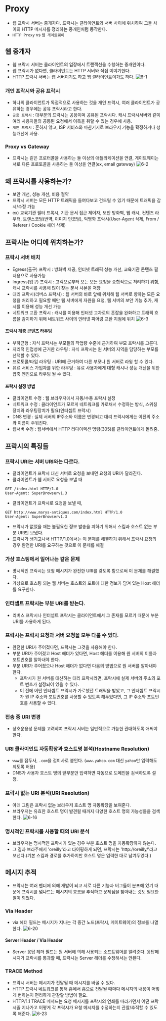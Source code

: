 # Proxy

 - 웹 프락시 서버는 중개자다. 프락시는 클라이언트와 서버 사이에 위치하여 그들 사이의 HTTP 메시지를 정리하는 중개인처럼 동작한다.
 - `HTTP Proxy` vs `웹 게이트웨이`

## 웹 중개자
 - 웹 프락시 서버는 클라이언트의 입장에서 트랜잭션을 수행하는 중개인이다.
 - 웹 프락시가 없다면, 클라이언트는 HTTP 서버와 직접 이야기한다.
 - HTTP 프락시 서버는 웹 서버이기도 하고 웹 클라이언트이가도 하다.
 ![6-1](./img/6-1.png)

### 개인 프락시와 공유 프락시
 - 하나의 클라이언트가 독점적으로 사용하는 것을 개인 프락시, 여러 클라이언트가 공유하는 경우에는 공유 프락시라고 한다.
 -  `공용 프락시` : 대부분의 프락시는 공용이며 공유된 프락시다. 캐시 프락시서버와 같이 여러 사용자들의 공통된 요청에서 이득을 취할 수 있는 경우에 사용.
 - `개인 프락시` : 흔하지 않고, ISP 서비스와 마찬기지로 브라우저 기능을 확정하거나 성능개선에 사용.

### Proxy vs Gateway
 - 프락시는 같은 프로터콜을 사용하는 둘 이상의 애플리케이션을 연결, 게이트웨이는 서로 다른 프로토콜을 사용하는 둘 이상을 연결(ex, email gateway)
 ![6-2](./img/6-2.png)

## 왜 프락시를 사용하는가?
 - 보안 개선, 성능 개선, 비용 절약
 - 프락시 서버는 모든 HTTP 트래픽을 들여다보고 건드릴 수 있기 때문에 트래픽을 감시/수정 가능
 - ex) 교육기관 필터 프록시, 기관 문서 접근 제어자, 보안 방화벽, 웹 캐시, 컨텐츠 라우터, 트랜스코딩(번역, 이미지 인코딩), 익명화 프락시(User-Agent 삭제, From / Referer / Cookie 헤더 삭제)

## 프락시는 어디에 위치하는가?

### 프락시 서버 배치
 - Egress(출구) 프락시 : 방화벽 제공, 인터넷 트래픽 성능 개선, 교육기관 콘텐츠 필터용으로 사용가능
 - Ingress(입구) 프락시 : 고객으로부터 오는 모든 요청을 종합적으로 처리하기 위함, 캐시 프락시를 사용해 많이 찾는 문서 사본을 저장
 - 대리 프락시(리버스 프락시) : 웹 서버의 바로 앞에 위치해 웹 서버로 향하는 모든 요청을 처리하고 필요할 때만 웹 서버에게 자원을 요청, 웹 서버의 보안 기능 추가, 캐시를 이용해 성능 개선 가능
 - 네트워크 교환 프락시 : 캐시를 이용해 인터넷 교차로의 혼잡을 완화하고 트래픽 흐름을 감지하기 위해 네트워크 사이의 인터넷 피어링 교환 지점에 위치
 ![6-3](./img/6-3.png)

#### 프락시 계층 콘텐츠 라우팅
 - 부하균형 : 자식 프락시는 부모들의 작업량 수준에 근거하여 부모 프락시를 고른다.
 - 지리적 인접성에 근거한 라우팅 : 자식 프락시는 원 서버의 지역을 담당하는 부모를 선택할 수 있다.
 - 프로토콜/타입 라우팅 : URI에 근거하여 다른 부모나 원 서버로 라윙 할 수 있다.
 - 유료 서비스 가입자를 위한 라우팅 : 유료 사용자에게 대형 캐시나 성능 개선을 위한 압축 엔진으로 라우팅 될 수 있다.

#### 프락시 설정 방법
 - 클라이언트 수정 : 웹 브라우저에서 자동/수동 프락시 설정
 - 네트워크 수정 : 클라이언트가 모르게 네트워크를 가로채서 수정하는 방식, 스위칭 장치와 라우팅장치가 필요(인터셉트 프락시)
 - DNS 변경 : 실제 서버의 IP주소와 이름은 변경되고 대리 프락시에게는 이전의 주소와 이름이 주워진다.
 - 웹서버 수정 : 웹서버에서 HTTP 리다이렉션 명령(305)를 클라이언트에게 돌려줌. 

## 프락시의 특징들

### 프락시 URI는 서버 URI와는 다르다.
 - 클라이언트가 프락시 대신 서버로 요청을 보내면 요청의 URI가 달라진다.
 - 클라이언트가 웹 서버로 요청을 보낼 때
 ```
 GET /index.html HTTP/1.0
 User-Agent: SuperBrowserv1.3
 ```
 - 클라이언트가 프락시로 요청을 보낼 때,
 ```
 GET http://www.marys-antiques.com/index.html HTTP/1.0
 User-Agent: SuperBrowserv1.3
 ```
 - 프락시가 없었을 때는 불필요한 정보 발송을 피하기 위해서 스킴과 호스트 없는 부분 URI만 보냈다.
 - 프락시가 생기고나서 HTTP/1.0에서는 이 문제를 해결하기 위해서 프락시 요청의 경우 완전한 URI를 요구하는 것으로 이 문제를 해결

### 가상 호스팅에서 일어나는 같은 문제
 - 명시적인 프락시는 요청 메시지가 완전한 URI를 갖도록 함으로써 이 문제를 해결했다.
 - 가상으로 호스팅 되는 웹 서버는 호스트와 포트에 대한 정보가 담겨 있는 Host 헤더를 요구한다.

### 인터셉트 프락시는 부분 URI를 받는다.
 - 리버스 프락시나 인터셉트 프락시는 클라이언트에서 그 존재를 모르기 때문에 부분 URI를 사용하게 된다.

### 프락시는 프락시 요청과 서버 요청을 모두 다룰 수 있다.
 - 완전한 URI가 주어졌다면, 프락시는 그것을 사용해야 한다.
 - 부분 URI가 주어졌고 Host 헤더가 있다면, Host 헤더를 이용해 원 서버의 이름과 포트번호를 알아내야 한다.
 - 부분 URI가 주어졌으나 Host 헤더가 없다면 다음의 방법으로 원 서버를 알아내야 한다.
    - 프락시가 원 서버를 대신하는 대리 프락시라면, 프락시에 실제 서버의 주소와 포트 번호가 설정되어 있을 수 있다.
    - 이 전에 어떤 인터셉트 프락시가 가로챘던 트래픽을 받았고, 그 인터셉트 프락시가 원 IP 주소와 포트번호를 사용할 수 있도록 해두었다면, 그 IP 주소와 포트번호를 사용할 수 있다.

### 전송 중 URI 변경
 - 상호운용성 문제를 고려햐여 프락시 서버는 일반적으로 가능한 관대하도록 애써야 한다.

### URI 클라이언트 자동확장과 호스트명 분석(Hostname Resolution)
 - `www`를 접두사, `.com`을 접미사로 붙인다. (`www.yahoo.com` 대신 `yahoo`만 입력해도 되도록 허용)
 - DNS가 사용자 호스트 명의 앞부분만 입력하면 자동으로 도메인을 검색하도록 설정.

### 프락시 없는 URI 분석(URI Resolution)
 - 아래 그림은 프락시 없는 브라우저 호스트 명 자동확장을 보여준다.
 - 브라우저는 유효한 호스트 명이 발견될 때까지 다양한 호스트 명의 가능성들을 검색한다.
 ![6-16](./img/6-16.png)

### 명시적인 프락시를 사용할 때의 URI 분석
 - 브라우저는 명시적인 프락시가 있는 경우 부분 호스트 명을 자동확장하지 않는다.
 - 그 결과 브라주에저 'oreilly'라고 타이핑하게 되면, 프락시는 'http://oreilly/'라고 보낸다.(기본 스킴과 경로를 추가하지만 호스트 명은 입력한 대로 남겨두었다.)

## 메시지 추적
 - 프락시는 여러 벤더에 의해 개발이 되고 서로 다른 기능과 버그들이 분포해 있기 때문에 프락시를 넘나드는 메시지의 흐름을 추적하고 문제점을 찾아내는 것도 필요한 일이 되었다.

### Via Header
 - via 헤더 필드는 메시지가 지나는 각 중간 노드(프락시, 게이트웨이)의 정보를 나열한다.
![6-20](./img/6-20.png)

#### Server Header / Via Header
 - Server 응답 헤더 필드는 원 서버에 의해 사용되는 소프트웨어를 알려준다. 응답메시지가 프락시를 통과할 때, 프락시는 Server 헤더를 수정해서는 안된다.

### TRACE Method
 - 프락시 서버는 메시지가 전달될 때 메시지를 바꿀 수 있다.
 - HTTP 프락시 네트워크를 통해 홉에서 홉으로 전달될 때마다 메시지의 내용이 어떻게 변하는지 편리하게 관찰할 방법이 필요.
 - HTTP/1.1 TRACE 메서드는 요청 메시지를 프락시의 연쇄를 따라가면서 어떤 프락시즐 지나가고 어떻게 각 프락시가 요청 메시지를 수정하는지 관찰/추적할 수 있도록 해준다.
 ![6-23](./img/6-23.png)
